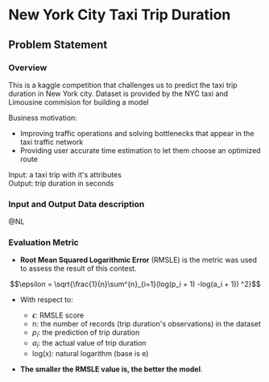 # New York City Taxi Trip Duration

## Problem Statement

### Overview
This is a kaggle competition that challenges us to predict the taxi trip duration in New York city. Dataset is provided by the NYC taxi and Limousine commision for building a model 

Business motivation:
- Improving traffic operations and solving bottlenecks that appear in the taxi traffic network
- Providing user accurate time estimation to let them choose an optimized route

Input: a taxi trip with it's attributes \
Output: trip duration in seconds 
 
### Input and Output Data description
@NL

### Evaluation Metric
- **Root Mean Squared Logarithmic Error** (RMSLE) is the metric was used to assess the result of this contest.

$$\epsilon = \sqrt{\frac{1}{n}\sum^{n}_{i=1}(log(p_i + 1) -log(a_i + 1)) ^2}$$

* With respect to:
    * $\epsilon$: RMSLE score
    * n: the number of records (trip duration's observations) in the dataset
    * $p_i$: the prediction of trip duration
    * $a_i$: the actual value of trip duration
    * log(x): natural logarithm (base is e)

* **The smaller the RMSLE value is, the better the model**.
